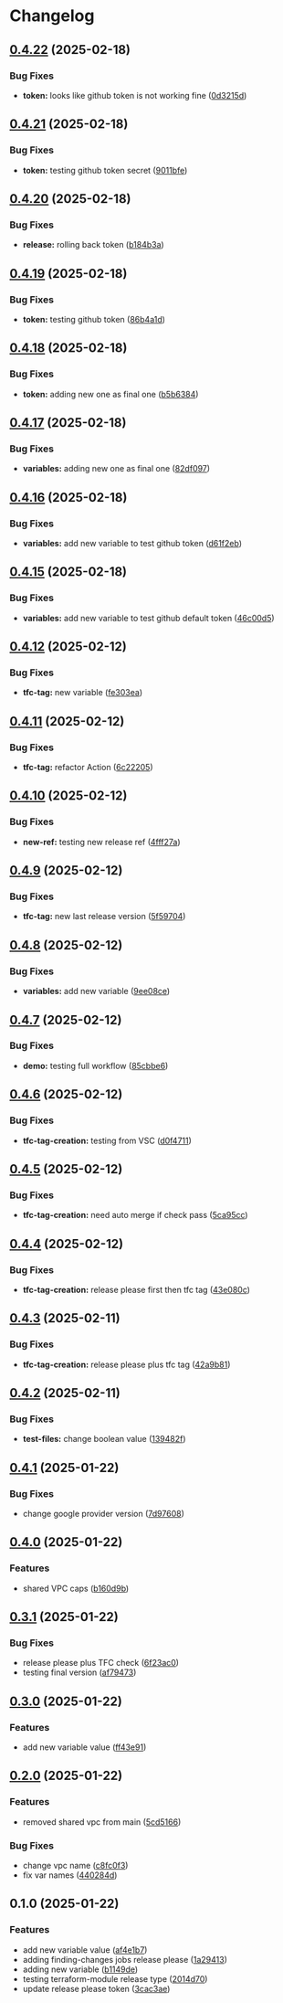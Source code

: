 # Changelog

## [0.4.22](https://github.com/cecuevas-hblf/terraform-h2-beta-feature/compare/v0.4.21...v0.4.22) (2025-02-18)


### Bug Fixes

* **token:** looks like github token is not working fine ([0d3215d](https://github.com/cecuevas-hblf/terraform-h2-beta-feature/commit/0d3215d4c67dc1ab2446781f5f36ac4300bd61cf))

## [0.4.21](https://github.com/cecuevas-hblf/terraform-h2-beta-feature/compare/v0.4.20...v0.4.21) (2025-02-18)


### Bug Fixes

* **token:** testing github token secret ([9011bfe](https://github.com/cecuevas-hblf/terraform-h2-beta-feature/commit/9011bfe86916a3ff00733d4ac48191222675e422))

## [0.4.20](https://github.com/cecuevas-hblf/terraform-h2-beta-feature/compare/v0.4.19...v0.4.20) (2025-02-18)


### Bug Fixes

* **release:** rolling back token ([b184b3a](https://github.com/cecuevas-hblf/terraform-h2-beta-feature/commit/b184b3a534cad0e342b5440661e93e6a86c0b306))

## [0.4.19](https://github.com/cecuevas-hblf/terraform-h2-beta-feature/compare/v0.4.18...v0.4.19) (2025-02-18)


### Bug Fixes

* **token:** testing github token ([86b4a1d](https://github.com/cecuevas-hblf/terraform-h2-beta-feature/commit/86b4a1d927aee5dc1313d12b28a78b0aebc617ce))

## [0.4.18](https://github.com/cecuevas-hblf/terraform-h2-beta-feature/compare/v0.4.17...v0.4.18) (2025-02-18)


### Bug Fixes

* **token:** adding new one as final one ([b5b6384](https://github.com/cecuevas-hblf/terraform-h2-beta-feature/commit/b5b6384d47a39dfcf1bf37150996754717ca2821))

## [0.4.17](https://github.com/cecuevas-hblf/terraform-h2-beta-feature/compare/v0.4.16...v0.4.17) (2025-02-18)


### Bug Fixes

* **variables:** adding new one as final one ([82df097](https://github.com/cecuevas-hblf/terraform-h2-beta-feature/commit/82df09731f4aa4929f407fdf3617dcdb1300c287))

## [0.4.16](https://github.com/cecuevas-hblf/terraform-h2-beta-feature/compare/v0.4.15...v0.4.16) (2025-02-18)


### Bug Fixes

* **variables:** add new variable to test github token ([d61f2eb](https://github.com/cecuevas-hblf/terraform-h2-beta-feature/commit/d61f2eb12578b6403277a802ce7c1f1b417afbe4))

## [0.4.15](https://github.com/cecuevas-hblf/terraform-h2-beta-feature/compare/v0.4.14...v0.4.15) (2025-02-18)


### Bug Fixes

* **variables:** add new variable to test github default token ([46c00d5](https://github.com/cecuevas-hblf/terraform-h2-beta-feature/commit/46c00d500fb458c02a28ca9788102201a3cf0984))

## [0.4.12](https://github.com/cecuevas-hblf/terraform-h2-beta-feature/compare/v0.4.11...v0.4.12) (2025-02-12)


### Bug Fixes

* **tfc-tag:** new variable ([fe303ea](https://github.com/cecuevas-hblf/terraform-h2-beta-feature/commit/fe303eaf6cf6a3a84792f80d3728a22150bdbc07))

## [0.4.11](https://github.com/cecuevas-hblf/terraform-h2-beta-feature/compare/v0.4.10...v0.4.11) (2025-02-12)


### Bug Fixes

* **tfc-tag:** refactor Action ([6c22205](https://github.com/cecuevas-hblf/terraform-h2-beta-feature/commit/6c22205d0aca03f882b6910f27a6ff30f85e4e03))

## [0.4.10](https://github.com/cecuevas-hblf/terraform-h2-beta-feature/compare/v0.4.9...v0.4.10) (2025-02-12)


### Bug Fixes

* **new-ref:** testing new release ref ([4fff27a](https://github.com/cecuevas-hblf/terraform-h2-beta-feature/commit/4fff27a9e68ea1cb6c22f6a16f51eed023da27a0))

## [0.4.9](https://github.com/cecuevas-hblf/terraform-h2-beta-feature/compare/v0.4.8...v0.4.9) (2025-02-12)


### Bug Fixes

* **tfc-tag:** new last release version ([5f59704](https://github.com/cecuevas-hblf/terraform-h2-beta-feature/commit/5f59704e95ad333cf2e7099f1c2ac34098f9d917))

## [0.4.8](https://github.com/cecuevas-hblf/terraform-h2-beta-feature/compare/v0.4.7...v0.4.8) (2025-02-12)


### Bug Fixes

* **variables:** add new variable ([9ee08ce](https://github.com/cecuevas-hblf/terraform-h2-beta-feature/commit/9ee08ce83b7ad017aba2ac4aa1ac3505db05cabd))

## [0.4.7](https://github.com/cecuevas-hblf/terraform-h2-beta-feature/compare/v0.4.6...v0.4.7) (2025-02-12)


### Bug Fixes

* **demo:** testing full workflow ([85cbbe6](https://github.com/cecuevas-hblf/terraform-h2-beta-feature/commit/85cbbe6a305c9f3a325008e4e3facd499d19c3be))

## [0.4.6](https://github.com/cecuevas-hblf/terraform-h2-beta-feature/compare/v0.4.5...v0.4.6) (2025-02-12)


### Bug Fixes

* **tfc-tag-creation:** testing from VSC ([d0f4711](https://github.com/cecuevas-hblf/terraform-h2-beta-feature/commit/d0f47114f7ef4f0f9c6f2e50d0fae368623feea5))

## [0.4.5](https://github.com/cecuevas-hblf/terraform-h2-beta-feature/compare/v0.4.4...v0.4.5) (2025-02-12)


### Bug Fixes

* **tfc-tag-creation:** need auto merge if check pass ([5ca95cc](https://github.com/cecuevas-hblf/terraform-h2-beta-feature/commit/5ca95cc4cb65880853e3738c85b9c026899e6d3d))

## [0.4.4](https://github.com/cecuevas-hblf/terraform-h2-beta-feature/compare/v0.4.3...v0.4.4) (2025-02-12)


### Bug Fixes

* **tfc-tag-creation:** release please first then tfc tag ([43e080c](https://github.com/cecuevas-hblf/terraform-h2-beta-feature/commit/43e080c1f561596cce0d1c65a50567c93876264e))

## [0.4.3](https://github.com/cecuevas-hblf/terraform-h2-beta-feature/compare/v0.4.2...v0.4.3) (2025-02-11)


### Bug Fixes

* **tfc-tag-creation:** release please plus tfc tag ([42a9b81](https://github.com/cecuevas-hblf/terraform-h2-beta-feature/commit/42a9b81130487a6478205ca1d5bf51581ff93c3e))

## [0.4.2](https://github.com/cecuevas-hblf/terraform-h2-beta-feature/compare/v0.4.1...v0.4.2) (2025-02-11)


### Bug Fixes

* **test-files:** change boolean value ([139482f](https://github.com/cecuevas-hblf/terraform-h2-beta-feature/commit/139482f474f9ab1e6c0b320220023b2c6e0b3312))

## [0.4.1](https://github.com/cecuevas-hblf/terraform-h2-beta-feature/compare/v0.4.0...v0.4.1) (2025-01-22)


### Bug Fixes

* change google provider version ([7d97608](https://github.com/cecuevas-hblf/terraform-h2-beta-feature/commit/7d976081d3aec450543513b2b05b065f78c84536))

## [0.4.0](https://github.com/cecuevas-hblf/terraform-h2-beta-feature/compare/v0.3.1...v0.4.0) (2025-01-22)


### Features

* shared VPC caps ([b160d9b](https://github.com/cecuevas-hblf/terraform-h2-beta-feature/commit/b160d9b828328a6c18b023b04c92f8ef9e527a86))

## [0.3.1](https://github.com/cecuevas-hblf/terraform-h2-beta-feature/compare/v0.3.0...v0.3.1) (2025-01-22)


### Bug Fixes

* release please plus TFC check ([6f23ac0](https://github.com/cecuevas-hblf/terraform-h2-beta-feature/commit/6f23ac0cbb2f9c864e939d65a80545292813bb05))
* testing final version ([af79473](https://github.com/cecuevas-hblf/terraform-h2-beta-feature/commit/af79473a830854204d28318e3d4b4ca8773c53de))

## [0.3.0](https://github.com/cecuevas-hblf/terraform-h2-beta-feature/compare/v0.2.0...v0.3.0) (2025-01-22)


### Features

* add new variable value ([ff43e91](https://github.com/cecuevas-hblf/terraform-h2-beta-feature/commit/ff43e9119a02198121278c07af69127b0fc88aea))

## [0.2.0](https://github.com/cecuevas-hblf/terraform-h2-beta-feature/compare/v0.1.0...v0.2.0) (2025-01-22)


### Features

* removed shared vpc from main ([5cd5166](https://github.com/cecuevas-hblf/terraform-h2-beta-feature/commit/5cd5166c34c77975de162e45e8eccc949a2d9513))


### Bug Fixes

* change vpc name ([c8fc0f3](https://github.com/cecuevas-hblf/terraform-h2-beta-feature/commit/c8fc0f31859e21c30784ee559b127d355f2f96f0))
* fix var names ([440284d](https://github.com/cecuevas-hblf/terraform-h2-beta-feature/commit/440284d0777d044b463fe74f29b959d0529cdf81))

## 0.1.0 (2025-01-22)


### Features

* add new variable value ([af4e1b7](https://github.com/cecuevas-hblf/terraform-h2-beta-feature/commit/af4e1b7bbf81df17c335bb3fd16d56241122a0a1))
* adding finding-changes jobs release please ([1a29413](https://github.com/cecuevas-hblf/terraform-h2-beta-feature/commit/1a29413b0a6087d1bc51b083e4642836fadc7520))
* adding new variable ([b1149de](https://github.com/cecuevas-hblf/terraform-h2-beta-feature/commit/b1149dea1cada155276c1c180006564c2a116ece))
* testing terraform-module release type ([2014d70](https://github.com/cecuevas-hblf/terraform-h2-beta-feature/commit/2014d707651a5004eab425641f2d5dae85746cbc))
* update release please token ([3cac3ae](https://github.com/cecuevas-hblf/terraform-h2-beta-feature/commit/3cac3aede89ba54344b40e6ea1a2ace57f5e7579))
